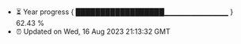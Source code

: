 - ⏳ Year progress { ██████████████████▁▁▁▁▁▁▁▁▁▁▁▁ } 62.43 %
- ⏰ Updated on Wed, 16 Aug 2023 21:13:32 GMT


